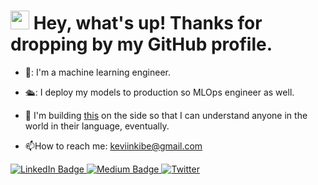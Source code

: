 <img src="https://komarev.com/ghpvc/?KevKibe=your-github-username&style=flat-square&color=blue" alt=""/>

<h1>
  <img src="https://media.giphy.com/media/hvRJCLFzcasrR4ia7z/giphy.gif" width="30px"/>
  Hey, what's up! Thanks for dropping by my GitHub profile.
  
</h1>


- 🤖: I'm a machine learning engineer.
- 🛳️: I deploy my models to production so MLOps engineer as well.
- :rocket: I'm building [this](https://github.com/KevKibe/African-Whisper) on the side so that I can understand anyone in the world in their language, eventually.

- :mailbox:How to reach me: keviinkibe@gmail.com




 <div id="badges" align="left">
  <a href="https://www.linkedin.com/in/kevinkibe/">
    <img src="https://img.shields.io/badge/LinkedIn-blue?style=for-the-badge&logo=linkedin&logoColor=white" alt="LinkedIn Badge"/>
  </a>
  <a href="https://medium.com/@keviinkibe">
    <img src="https://img.shields.io/badge/Medium-black?style=for-the-badge&logo=medium&logoColor=white" alt="Medium Badge"/>
  </a>
  <a href="https://twitter.com/KevinKibe15">
    <img src="https://img.shields.io/twitter/follow/KevinKibe15?style=social" alt="Twitter"/>
  </a>
</div> 

<br>  
</br>

